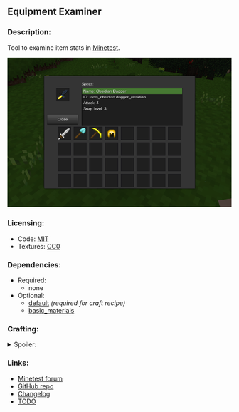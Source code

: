 ## Equipment Examiner

### Description:

Tool to examine item stats in [Minetest](https://www.minetest.net/).

![screenshot](screenshot.png)

### Licensing:

- Code: [MIT](LICENSE.txt)
- Textures: [CC0](textures//sources.txt)

### Dependencies:

- Required:
  - none
- Optional:
  - [default](https://github.com/minetest/minetest_game/tree/master/mods/default) *(required for craft recipe)*
  - [basic_materials](https://forum.minetest.net/viewtopic.php?t=21000)

### Crafting:

<details>
<summary>Spoiler:</summary>
Key:
- d:s = default:steel_ingot (wrought iron ingot)
- d:b = default:bronze_ingot (bronze ingot)
- d:o = default:obsidianbrick (obsidian brick)
- b:i = basic_materials:ic (simple integrated circuit)

<blockquote>

Without `basic_materials`:
```
┌─────┬─────┬─────┐
│ d:s │ d:b │ d:s │
├─────┼─────┼─────┤
│ d:b │ d:o │ d:b │
├─────┼─────┼─────┤
│ d:s │ d:b │ d:s │
└─────┴─────┴─────┘
```

With `basic_materials`:
```
┌─────┬─────┬─────┐
│ d:s │ d:b │ d:s │
├─────┼─────┼─────┤
│ d:b │ b:i │ d:b │
├─────┼─────┼─────┤
│ d:s │ d:b │ d:s │
└─────┴─────┴─────┘
```

</blockquote>
</details>

### Links:

- [Minetest forum](https://forum.minetest.net/viewtopic.php?t=26618)
- [GitHub repo](https://github.com/AntumMT/mod-equip_exam)
- [Changelog](CHANGES.txt)
- [TODO](TODO.txt)
